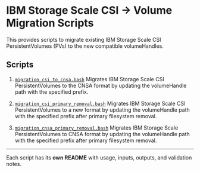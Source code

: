 # IBM Storage Scale CSI → Volume Migration Scripts

This provides scripts to migrate existing IBM Storage Scale CSI PersistentVolumes (PVs) to the new compatible volumeHandles.

## Scripts

1. [`migration_csi_to_cnsa.bash`](README_migration_csi_to_cnsa.md)
  Migrates IBM Storage Scale CSI PersistentVolumes to the CNSA format by updating the volumeHandle path with the specified prefix.

2. [`migration_csi_primary_removal.bash`](README_migration_csi_primary_removal.md)
  Migrates IBM Storage Scale CSI PersistentVolumes to a new format by updating the volumeHandle path with the specified prefix after primary filesystem removal.

3.  [`migration_cnsa_primary_removal.bash`](README_migration_cnsa_primary_removal.md)
  Migrates IBM Storage Scale PersistentVolumes to CNSA format by updating the volumeHandle path with the specified prefix after primary filesystem removal.

---

Each script has its **own README** with usage, inputs, outputs, and validation notes.
